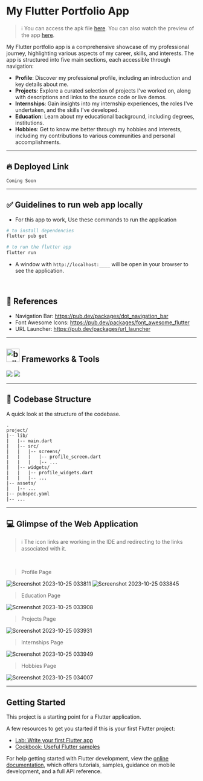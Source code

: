 # My Flutter Portfolio App

> ℹ️ You can access the apk file [here](https://drive.google.com/file/d/1x8GuZ-MUtD0DqpH5TDZx1bqRdE7nhsfN/view?usp=sharing). You can also watch the preview of the app [here](https://drive.google.com/file/d/1NyNA-NNLyuwVg8P29E8G6CvLx4RwflNt/view?usp=sharing).

My Flutter portfolio app is a comprehensive showcase of my professional journey, highlighting various aspects of my career, skills, and interests. The app is structured into five main sections, each accessible through navigation:

- **Profile**: Discover my professional profile, including an introduction and key details about me.
-  **Projects**: Explore a curated selection of projects I've worked on, along with descriptions and links to the source code or live demos.
- **Internships**: Gain insights into my internship experiences, the roles I've undertaken, and the skills I've developed.
- **Education**: Learn about my educational background, including degrees, institutions.
- **Hobbies**: Get to know me better through my hobbies and interests, including my contributions to various communities and personal accomplishments.

<hr>

## :fire: Deployed Link ##

```
Coming Soon
```
<hr>

## ✅ Guidelines to run web app locally

- For this app to work, Use these commands to run the application

```bash
# to install dependencies 
flutter pub get

# to run the flutter app
flutter run
```

- A window with `http://localhost:____` will be open in your browser to see the application.

<br>

## 📖 References

- Navigation Bar: https://pub.dev/packages/dot_navigation_bar
- Font Awesome Icons: https://pub.dev/packages/font_awesome_flutter
- URL Launcher: https://pub.dev/packages/url_launcher

<hr>

## <img src="https://user-images.githubusercontent.com/74038190/221857984-5bf77e81-6f65-4502-a7c8-f29a978efb3f.png" alt="bullseye" width="35" /> Frameworks & Tools
<img src="https://img.shields.io/badge/Dart-0175C2?style=for-the-badge&logo=dart&logoColor=white" /> <img src="https://img.shields.io/badge/Flutter-02569B?style=for-the-badge&logo=flutter&logoColor=white" />

<hr>

## 📂 Codebase Structure

A quick look at the structure of the codebase.

```
.
project/
|-- lib/
|   |-- main.dart
|   |-- src/
|   |   |-- screens/
|   |   |   |-- profile_screen.dart
|   |   |   |-- ...
|   |-- widgets/
|   |   |-- profile_widgets.dart
|   |   |-- ...
|-- assets/
|   |-- ...
|-- pubspec.yaml
|-- ...

```

<hr>

## 💻 Glimpse of the Web Application

> ℹ️ The icon links are working in the IDE and redirecting to the links associated with it.

<br>

> Profile Page

![Screenshot 2023-10-25 033811](https://github.com/Anmol-Baranwal/Anmol-Baranwal-Profile/assets/74038190/b079eedb-0c7f-4df9-ac5e-41585df9388a)
![Screenshot 2023-10-25 033845](https://github.com/Anmol-Baranwal/Anmol-Baranwal-Profile/assets/74038190/184071dc-cbb4-44cd-94d5-3eb8063c041b)

> Education Page

![Screenshot 2023-10-25 033908](https://github.com/Anmol-Baranwal/Anmol-Baranwal-Profile/assets/74038190/b3c1f57d-33c8-4216-ae56-e060686f7648)

> Projects Page

![Screenshot 2023-10-25 033931](https://github.com/Anmol-Baranwal/Anmol-Baranwal-Profile/assets/74038190/1b9a16b4-00f6-4dd3-a471-423a109798c0)

> Internships Page

![Screenshot 2023-10-25 033949](https://github.com/Anmol-Baranwal/Anmol-Baranwal-Profile/assets/74038190/11940e1f-47d2-40b4-9e1c-dcc22eb2a15e)

> Hobbies Page

![Screenshot 2023-10-25 034007](https://github.com/Anmol-Baranwal/Anmol-Baranwal-Profile/assets/74038190/1b61ce8c-38b8-4adf-a44d-f24c7514e0c0)


<hr>

## Getting Started

This project is a starting point for a Flutter application.

A few resources to get you started if this is your first Flutter project:

- [Lab: Write your first Flutter app](https://docs.flutter.dev/get-started/codelab)
- [Cookbook: Useful Flutter samples](https://docs.flutter.dev/cookbook)

For help getting started with Flutter development, view the
[online documentation](https://docs.flutter.dev/), which offers tutorials,
samples, guidance on mobile development, and a full API reference.

